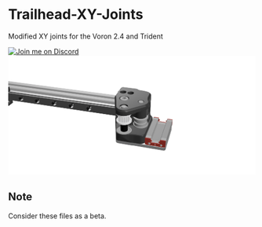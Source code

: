 # Trailhead-XY-Joints
Modified XY joints for the Voron 2.4 and Trident

[![Join me on Discord](https://discord.com/api/guilds/1029426383614648421/widget.png?style=banner2)](https://discord.gg/armchairengineeringsux)
![Render](./images/1515_Trailhead_6mm-plate.png)
## Note
Consider these files as a beta.
